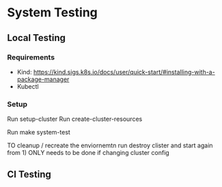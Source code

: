 # System Testing

## Local Testing

### Requirements

+ Kind: https://kind.sigs.k8s.io/docs/user/quick-start/#installing-with-a-package-manager
+ Kubectl

### Setup

Run setup-cluster
Run create-cluster-resources

Run make system-test

TO cleanup / recreate the enviornemtn run destroy clister and start again from 1)
ONLY needs to be done if changing cluster config

## CI Testing
